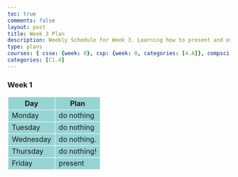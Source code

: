 ```yaml
---
toc: true
comments: false
layout: post
title: Week 3 Plan
description: Weekly Schedule for Week 3. Learning how to present and expectations.
type: plans
courses: { csse: {week: 0}, csp: {week: 0, categories: [4.A]}, compsci: {week: 3} }
categories: [C1.4]
---
```


### Week 1

<!-- Head contains information to Support the Document -->
<head>
    <!-- load jQuery and DataTables output style and scripts -->
    <link rel="stylesheet" type="text/css" href="https://cdn.datatables.net/1.13.4/css/jquery.dataTables.min.css">
    <script type="text/javascript" language="javascript" src="https://code.jquery.com/jquery-3.6.0.min.js"></script>
    <script>var define = null;</script>
    <script type="text/javascript" language="javascript" src="https://cdn.datatables.net/1.13.4/js/jquery.dataTables.min.js"></script>
</head>

<!-- Body contains the contents of the Document -->
<body>

<table class="table">
    <thead>
        <tr>
            <th>Day</th>
            <th>Plan</th>
        </tr>
    </thead>
    <tbody>
        <tr>
            <td>Monday</td>
            <td>do nothing</td>
        </tr>
        <tr>
            <td>Tuesday</td>
            <td>do nothing</td>
        </tr>
        <tr>
            <td>Wednesday</td>
            <td>do nothing.</td>
        </tr>
        <tr>
            <td>Thursday</td>
            <td>do nothing!</td>
        </tr>
        <tr>
            <td>Friday</td>
            <td>present</td>
        </tr>
    </tbody>
</table>

<html>
<head>
<style>
table, th, td {
  border: 1px solid white;
  border-collapse: collapse;
}
th, td {
  background-color: #96D4D4;
}
tr:hover {background-color: #D6EEEE;}
</html>
</head>